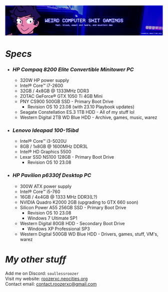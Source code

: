 ![](./stuff/wpcstuff2.png)

# *Specs*
- ### *HP Compaq 8200 Elite Convertible Minitower PC*
  - 320W HP power supply
  - Intel® Core™ i7-2600
  - 32GB / 4x8GB @ 1333MHz DDR3
  - ZOTAC GeForce® GTX 1050 Ti 4GB Mini
  - PNY CS900 500GB SSD - Primary Boot Drive
      - Revision OS 10 23.08 (with 23.10 Playbook updates)
  - Seagate Constellation ES.3 1TB HDD - All of my stuff lol
  - Western Digital 2TB WD Blue HDD - Archive, games, music, warez
- ### *Lenovo Ideapad 100-15ibd*
  - Intel® Core™ i3-5020U
  - 8GB / 1x8GB @ 1600MHz DDR3L
  - Intel® HD Graphics 5500
  - Lexar SSD NS100 128GB - Primary Boot Drive
      - Revision OS 10 23.08
- ### *HP Pavilion p6330f Desktop PC*
  - 300W ATX power supply
  - Intel® Core™ i5-760
  - 16GB / 4x4GB @ 1333 MHz DDR3(L?)
  - NVIDIA Quadro K2000 2GB (upgrading to GTX 660 soon)
  - Silicon Power A55 256GB SSD - Primary Boot Drive
      - Revision OS 10 23.08
      - Windows 7 Ultimate SP1
  - Western Digital 80GB HDD - Secondary Boot Drive
      - Windows XP Professional SP3
  - Western Digital 500GB WD Blue HDD - Drivers, games, stuff, VM's, warez

# *My other stuff*
Add me on Discord: `soullessroozer`<br>
Visit my website: [roozerxc.neocities.org](https://roozerxc.neocities.org/index.html)<br>
Contact email: [contact.roozerxc@gmail.com](mailto:contact.roozerxc@gmail.com)
